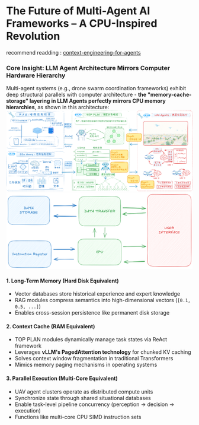 # The Future of Multi-Agent AI Frameworks – A CPU-Inspired Revolution
recommend readding : [context-engineering-for-agents](https://blog.langchain.com/context-engineering-for-agents/)
### Core Insight: LLM Agent Architecture Mirrors Computer Hardware Hierarchy  
Multi-agent systems (e.g., drone swarm coordination frameworks) exhibit deep structural parallels with computer architecture - **the "memory-cache-storage" layering in LLM Agents perfectly mirrors CPU memory hierarchies**, as shown in this architecture:  
![Drone Swarm LLM-Agent Framework](https://github.com/ClockZinc/clockzinc.github.io/blob/master/_posts/image/chinese.png) 
![struct](https://github.com/ClockZinc/clockzinc.github.io/blob/master/_posts/image/cpu.png)

#### **1. Long-Term Memory (Hard Disk Equivalent)**  
- Vector databases store historical experience and expert knowledge  
- RAG modules compress semantics into high-dimensional vectors (`[0.1, 0.5, ...]`)  
- Enables cross-session persistence like permanent disk storage  

#### **2. Context Cache (RAM Equivalent)**  
- TOP PLAN modules dynamically manage task states via ReAct framework  
- Leverages **vLLM's PagedAttention technology** for chunked KV caching  
- Solves context window fragmentation in traditional Transformers  
- Mimics memory paging mechanisms in operating systems  

#### **3. Parallel Execution (Multi-Core Equivalent)**  
- UAV agent clusters operate as distributed compute units  
- Synchronize state through shared situational databases  
- Enable task-level pipeline concurrency (perception → decision → execution)  
- Functions like multi-core CPU SIMD instruction sets  

